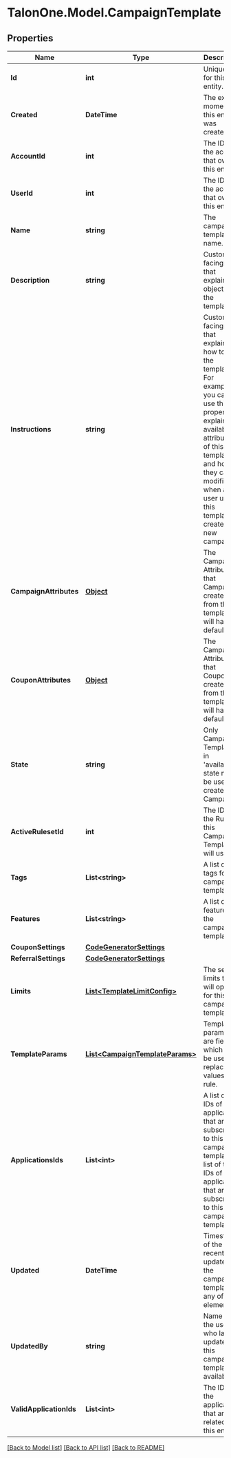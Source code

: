
# TalonOne.Model.CampaignTemplate

## Properties

Name | Type | Description | Notes
------------ | ------------- | ------------- | -------------
**Id** | **int** | Unique ID for this entity. | 
**Created** | **DateTime** | The exact moment this entity was created. | 
**AccountId** | **int** | The ID of the account that owns this entity. | 
**UserId** | **int** | The ID of the account that owns this entity. | 
**Name** | **string** | The campaign template name. | 
**Description** | **string** | Customer-facing text that explains the objective of the template. | 
**Instructions** | **string** | Customer-facing text that explains how to use the template. For example, you can use this property to explain the available attributes of this template, and how they can be modified when a user uses this template to create a new campaign. | 
**CampaignAttributes** | [**Object**](.md) | The Campaign Attributes that Campaigns created from this template will have by default. | [optional] 
**CouponAttributes** | [**Object**](.md) | The Campaign Attributes that Coupons created from this template will have by default. | [optional] 
**State** | **string** | Only Campaign Templates in &#39;available&#39; state may be used to create Campaigns. | 
**ActiveRulesetId** | **int** | The ID of the Ruleset this Campaign Template will use. | [optional] 
**Tags** | **List&lt;string&gt;** | A list of tags for the campaign template. | [optional] 
**Features** | **List&lt;string&gt;** | A list of features for the campaign template. | [optional] 
**CouponSettings** | [**CodeGeneratorSettings**](CodeGeneratorSettings.md) |  | [optional] 
**ReferralSettings** | [**CodeGeneratorSettings**](CodeGeneratorSettings.md) |  | [optional] 
**Limits** | [**List&lt;TemplateLimitConfig&gt;**](TemplateLimitConfig.md) | The set of limits that will operate for this campaign template | [optional] 
**TemplateParams** | [**List&lt;CampaignTemplateParams&gt;**](CampaignTemplateParams.md) | Template parameters are fields which can be used to replace values in a rule. | [optional] 
**ApplicationsIds** | **List&lt;int&gt;** | A list of the IDs of the applications that are subscribed to this campaign template A list of the IDs of the applications that are subscribed to this campaign template | 
**Updated** | **DateTime** | Timestamp of the most recent update to the campaign template or any of its elements. | [optional] 
**UpdatedBy** | **string** | Name of the user who last updated this campaign template if available. | [optional] 
**ValidApplicationIds** | **List&lt;int&gt;** | The IDs of the applications that are related to this entity. | 

[[Back to Model list]](../README.md#documentation-for-models)
[[Back to API list]](../README.md#documentation-for-api-endpoints)
[[Back to README]](../README.md)

